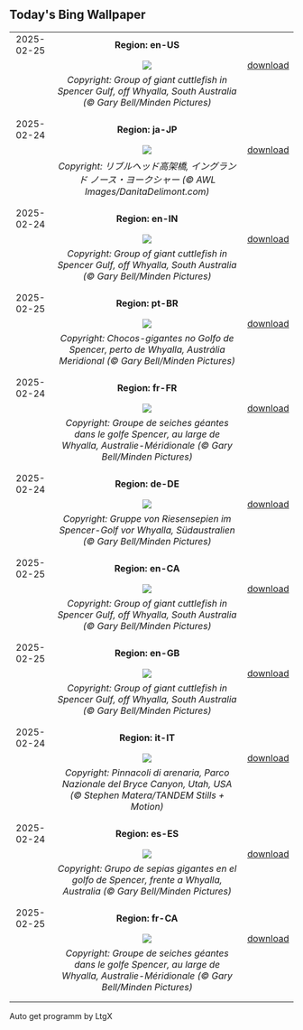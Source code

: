 ## Today's Bing Wallpaper
|      |      |      |
| :----: | :----: | :----: |
|2025-02-25|**Region: en-US**||
||![](https://www.bing.com/th?id=OHR.GiantCuttlefish_EN-US2276053377_UHD.jpg&pid=hp&w=1152&h=648&rs=1&c=4)| [download](https://www.bing.com/th?id=OHR.GiantCuttlefish_EN-US2276053377_UHD.jpg)|
||*Copyright: Group of giant cuttlefish in Spencer Gulf, off Whyalla, South Australia (© Gary Bell/Minden Pictures)*
||
|||
|2025-02-24|**Region: ja-JP**||
||![](https://www.bing.com/th?id=OHR.RibbleheadViaduct_JA-JP0769503543_UHD.jpg&pid=hp&w=1152&h=648&rs=1&c=4)| [download](https://www.bing.com/th?id=OHR.RibbleheadViaduct_JA-JP0769503543_UHD.jpg)|
||*Copyright: リブルヘッド高架橋, イングランド ノース・ヨークシャー (© AWL Images/DanitaDelimont.com)*
||
|||
|2025-02-24|**Region: en-IN**||
||![](https://www.bing.com/th?id=OHR.GiantCuttlefish_EN-IN9002970798_UHD.jpg&pid=hp&w=1152&h=648&rs=1&c=4)| [download](https://www.bing.com/th?id=OHR.GiantCuttlefish_EN-IN9002970798_UHD.jpg)|
||*Copyright: Group of giant cuttlefish in Spencer Gulf, off Whyalla, South Australia (© Gary Bell/Minden Pictures)*
||
|||
|2025-02-25|**Region: pt-BR**||
||![](https://www.bing.com/th?id=OHR.GiantCuttlefish_PT-BR7956763969_UHD.jpg&pid=hp&w=1152&h=648&rs=1&c=4)| [download](https://www.bing.com/th?id=OHR.GiantCuttlefish_PT-BR7956763969_UHD.jpg)|
||*Copyright: Chocos-gigantes no Golfo de Spencer, perto de Whyalla, Austrália Meridional (© Gary Bell/Minden Pictures)*
||
|||
|2025-02-24|**Region: fr-FR**||
||![](https://www.bing.com/th?id=OHR.GiantCuttlefish_FR-FR8590035625_UHD.jpg&pid=hp&w=1152&h=648&rs=1&c=4)| [download](https://www.bing.com/th?id=OHR.GiantCuttlefish_FR-FR8590035625_UHD.jpg)|
||*Copyright: Groupe de seiches géantes dans le golfe Spencer, au large de Whyalla, Australie-Méridionale (© Gary Bell/Minden Pictures)*
||
|||
|2025-02-24|**Region: de-DE**||
||![](https://www.bing.com/th?id=OHR.GiantCuttlefish_DE-DE6436813426_UHD.jpg&pid=hp&w=1152&h=648&rs=1&c=4)| [download](https://www.bing.com/th?id=OHR.GiantCuttlefish_DE-DE6436813426_UHD.jpg)|
||*Copyright: Gruppe von Riesensepien im Spencer-Golf vor Whyalla, Südaustralien (© Gary Bell/Minden Pictures)*
||
|||
|2025-02-25|**Region: en-CA**||
||![](https://www.bing.com/th?id=OHR.GiantCuttlefish_EN-CA7282936990_UHD.jpg&pid=hp&w=1152&h=648&rs=1&c=4)| [download](https://www.bing.com/th?id=OHR.GiantCuttlefish_EN-CA7282936990_UHD.jpg)|
||*Copyright: Group of giant cuttlefish in Spencer Gulf, off Whyalla, South Australia (© Gary Bell/Minden Pictures)*
||
|||
|2025-02-25|**Region: en-GB**||
||![](https://www.bing.com/th?id=OHR.GiantCuttlefish_EN-GB1252194719_UHD.jpg&pid=hp&w=1152&h=648&rs=1&c=4)| [download](https://www.bing.com/th?id=OHR.GiantCuttlefish_EN-GB1252194719_UHD.jpg)|
||*Copyright: Group of giant cuttlefish in Spencer Gulf, off Whyalla, South Australia (© Gary Bell/Minden Pictures)*
||
|||
|2025-02-24|**Region: it-IT**||
||![](https://www.bing.com/th?id=OHR.BryceHoodoos_IT-IT9552861475_UHD.jpg&pid=hp&w=1152&h=648&rs=1&c=4)| [download](https://www.bing.com/th?id=OHR.BryceHoodoos_IT-IT9552861475_UHD.jpg)|
||*Copyright: Pinnacoli di arenaria, Parco Nazionale del Bryce Canyon, Utah, USA (© Stephen Matera/TANDEM Stills + Motion)*
||
|||
|2025-02-24|**Region: es-ES**||
||![](https://www.bing.com/th?id=OHR.GiantCuttlefish_ES-ES5593543587_UHD.jpg&pid=hp&w=1152&h=648&rs=1&c=4)| [download](https://www.bing.com/th?id=OHR.GiantCuttlefish_ES-ES5593543587_UHD.jpg)|
||*Copyright: Grupo de sepias gigantes en el golfo de Spencer, frente a Whyalla, Australia (© Gary Bell/Minden Pictures)*
||
|||
|2025-02-25|**Region: fr-CA**||
||![](https://www.bing.com/th?id=OHR.GiantCuttlefish_FR-CA8314855616_UHD.jpg&pid=hp&w=1152&h=648&rs=1&c=4)| [download](https://www.bing.com/th?id=OHR.GiantCuttlefish_FR-CA8314855616_UHD.jpg)|
||*Copyright: Groupe de seiches géantes dans le golfe Spencer, au large de Whyalla, Australie-Méridionale (© Gary Bell/Minden Pictures)*
||
|||

Auto get programm by LtgX
